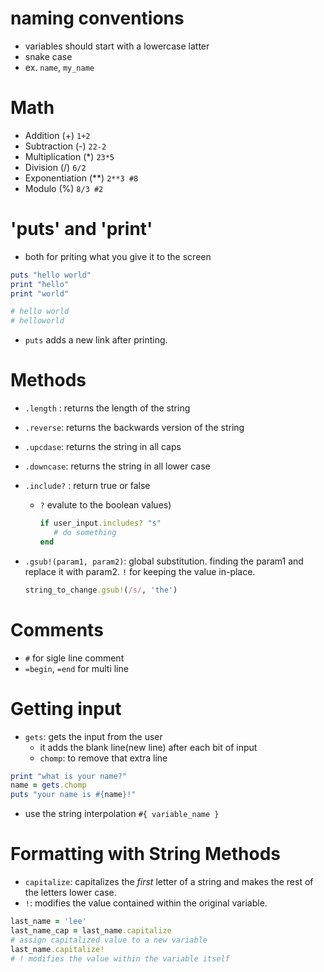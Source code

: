 # naming conventions

- variables should start with a lowercase latter
- snake case
- ex. ```name```, ```my_name```

# Math

- Addition (+) ```1+2```
- Subtraction (-) ```22-2```
- Multiplication (*) ```23*5```
- Division (/) ```6/2```
- Exponentiation (**) ```2**3 #8```
- Modulo (%) ```8/3 #2```

# 'puts' and 'print'

- both for priting what you give it to the screen

 ```rb
puts "hello world"
print "hello"
print "world"

# hello world
# helloworld
```

- ```puts``` adds a new link after printing.

# Methods

- ```.length``` : returns the length of the string
- ```.reverse```: returns the backwards version of the string
- ```.upcdase```: returns the string in all caps
- ```.downcase```: returns the string in all lower case
- ```.include?``` : return true or false
  - ```?``` evalute to the boolean values)

     ```rb
    if user_input.includes? "s"
        # do something
    end
    ```

- ```.gsub!(param1, param2)```: global substitution. finding the param1 and replace it with param2. ```!``` for keeping the value in-place.

   ```rb
   string_to_change.gsub!(/s/, 'the')
    ```

# Comments

- ```#``` for sigle line comment
- ```=begin```,  ```=end``` for multi line

# Getting input

- ```gets```: gets the input from the user
  - it adds the blank line(new line) after each bit of input
  - ```chomp```: to remove that extra line

```rb
print "what is your name?"
name = gets.chomp
puts "your name is #{name}!"
```

- use the string interpolation ```#{ variable_name }```

# Formatting with String Methods

- ```capitalize```: capitalizes the *first* letter of a string and makes the rest of the letters lower case.
- ```!```: modifies the value contained within the original variable.

```rb
last_name = 'lee'
last_name_cap = last_name.capitalize
# assign capitalized value to a new variable
last_name.capitalize! 
# ! modifies the value within the variable itself
```
